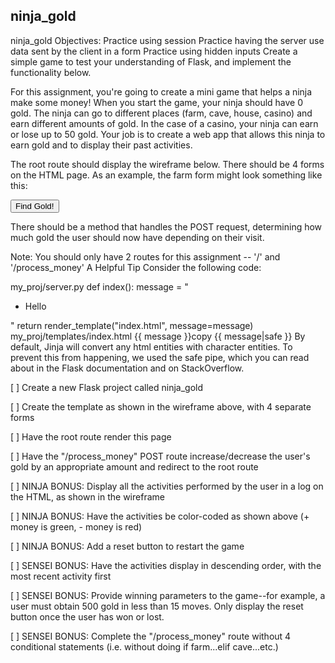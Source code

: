 ## ninja_gold

ninja_gold
Objectives:
Practice using session
Practice having the server use data sent by the client in a form
Practice using hidden inputs
Create a simple game to test your understanding of Flask, and implement the functionality below.

For this assignment, you're going to create a mini game that helps a ninja make some money! When you start the game, your ninja should have 0 gold. The ninja can go to different places (farm, cave, house, casino) and earn different amounts of gold. In the case of a casino, your ninja can earn or lose up to 50 gold. Your job is to create a web app that allows this ninja to earn gold and to display their past activities.

The root route should display the wireframe below. There should be 4 forms on the HTML page. As an example, the farm form might look something like this:

<form action="/process_money" method="post">
  <input type="hidden" name="building" value="farm" />
  <input type="submit" value="Find Gold!"/>
</form>
There should be a method that handles the POST request, determining how much gold the user should now have depending on their visit.

Note: You should only have 2 routes for this assignment -- '/' and '/process_money'
A Helpful Tip
Consider the following code:

my_proj/server.py
def index():
    message = "<ul><li>Hello</li></ul>"
    return render_template("index.html", message=message)
my_proj/templates/index.html
{{ message }}copy  {{ message|safe }}
By default, Jinja will convert any html entities with character entities. To prevent this from happening, we used the safe pipe, which you can read about in the Flask documentation and on StackOverflow.

 [ ] Create a new Flask project called ninja_gold

 [ ] Create the template as shown in the wireframe above, with 4 separate forms

 [ ] Have the root route render this page

 [ ] Have the "/process_money" POST route increase/decrease the user's gold by an appropriate amount and redirect to the root route

 [ ] NINJA BONUS: Display all the activities performed by the user in a log on the HTML, as shown in the wireframe

 [ ] NINJA BONUS: Have the activities be color-coded as shown above (+ money is green, - money is red)

 [ ] NINJA BONUS: Add a reset button to restart the game

 [ ] SENSEI BONUS: Have the activities display in descending order, with the most recent activity first

 [ ] SENSEI BONUS: Provide winning parameters to the game--for example, a user must obtain 500 gold in less than 15 moves. Only display the reset button once the user has won or lost.

 [ ] SENSEI BONUS: Complete the "/process_money" route without 4 conditional statements (i.e. without doing if farm...elif cave...etc.)

